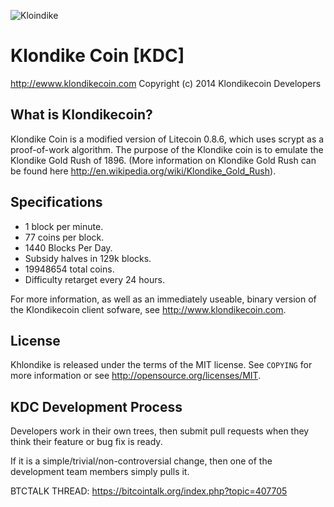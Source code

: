 ![Kloindike](http://i.imgur.com/19dc1hf.png)

# Klondike Coin [KDC]
http://ewww.klondikecoin.com
Copyright (c) 2014 Klondikecoin Developers


What is Klondikecoin?
----------------

Klondike Coin is a modified version of Litecoin 0.8.6, which uses scrypt as a proof-of-work algorithm.
The purpose of the Klondike coin is to emulate the Klondike Gold Rush of 1896. (More information on Klondike Gold Rush can be found here http://en.wikipedia.org/wiki/Klondike_Gold_Rush).

Specifications
---------------

 - 1 block per minute.
 - 77 coins per block.
 - 1440 Blocks Per Day.
 - Subsidy halves in 129k blocks.
 - 19948654 total coins.
 - Difficulty retarget every 24 hours.

For more information, as well as an immediately useable, binary version of
the Klondikecoin client sofware, see http://www.klondikecoin.com.

License
-------

Khlondike is released under the terms of the MIT license. See `COPYING` for more
information or see http://opensource.org/licenses/MIT.

KDC Development Process
-------------------

Developers work in their own trees, then submit pull requests when they think
their feature or bug fix is ready.

If it is a simple/trivial/non-controversial change, then one of the development team members simply pulls it.

BTCTALK THREAD: https://bitcointalk.org/index.php?topic=407705
